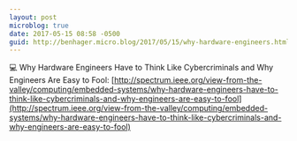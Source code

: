 ```yaml
---
layout: post
microblog: true
date: 2017-05-15 08:58 -0500
guid: http://benhager.micro.blog/2017/05/15/why-hardware-engineers.html
---
```

💻 Why Hardware Engineers Have to Think Like Cybercriminals and Why Engineers Are Easy to Fool: [http://spectrum.ieee.org/view-from-the-valley/computing/embedded-systems/why-hardware-engineers-have-to-think-like-cybercriminals-and-why-engineers-are-easy-to-fool](http://spectrum.ieee.org/view-from-the-valley/computing/embedded-systems/why-hardware-engineers-have-to-think-like-cybercriminals-and-why-engineers-are-easy-to-fool)
